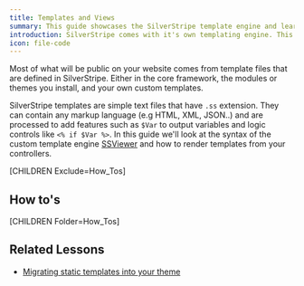 ```yaml
---
title: Templates and Views
summary: This guide showcases the SilverStripe template engine and learn how to build your own themes.
introduction: SilverStripe comes with it's own templating engine. This guide walks you through the features of the template engine, how to create custom templates and ways to customise your data output.
icon: file-code
---
```


Most of what will be public on your website comes from template files that are defined in SilverStripe. Either in the
core framework, the modules or themes you install, and your own custom templates. 

SilverStripe templates are simple text files that have `.ss` extension. They can contain any markup language (e.g HTML, 
XML, JSON..) and are processed to add features such as `$Var` to output variables and logic controls like 
`<% if $Var %>`. In this guide we'll look at the syntax of the custom template engine [SSViewer](api:SilverStripe\View\SSViewer) and how to render
templates from your controllers.

[CHILDREN Exclude=How_Tos]

## How to's

[CHILDREN Folder=How_Tos]

## Related Lessons
* [Migrating static templates into your theme](https://www.silverstripe.org/learn/lessons/v4/migrating-static-templates-into-your-theme-1)